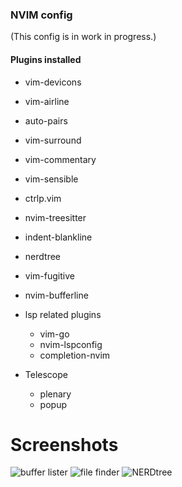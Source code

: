 ### NVIM config 
(This config is in work in progress.) 
#### Plugins installed
- vim-devicons
- vim-airline
- auto-pairs
- vim-surround
- vim-commentary
- vim-sensible
- ctrlp.vim
- nvim-treesitter
- indent-blankline
- nerdtree
- vim-fugitive
- nvim-bufferline

- lsp related plugins  
    - vim-go 
    - nvim-lspconfig
    - completion-nvim


- Telescope 
     - plenary
     - popup


# Screenshots
![buffer lister](./image/2.png)
![file finder](./image/1.png)
![NERDtree](./image/3.png)
